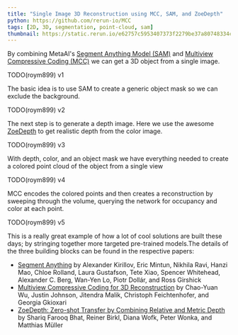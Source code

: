 ```yaml
---
title: "Single Image 3D Reconstruction using MCC, SAM, and ZoeDepth"
python: https://github.com/rerun-io/MCC
tags: [2D, 3D, segmentation, point-cloud, sam]
thumbnail: https://static.rerun.io/e62757c5953407373f2279be37a80748334cb6d7_mcc_480w.png
---
```


By combining MetaAI's [Segment Anything Model (SAM)](https://github.com/facebookresearch/segment-anything) and [Multiview Compressive Coding (MCC)](https://github.com/facebookresearch/MCC) we can get a 3D object from a single image.

TODO(roym899) v1

The basic idea is to use SAM to create a generic object mask so we can exclude the background.

TODO(roym899) v2

The next step is to generate a depth image. Here we use the awesome [ZoeDepth](https://github.com/isl-org/ZoeDepth) to get realistic depth from the color image.

TODO(roym899) v3

With depth, color, and an object mask we have everything needed to create a colored point cloud of the object from a single view

TODO(roym899) v4

MCC encodes the colored points and then creates a reconstruction by sweeping through the volume, querying the network for occupancy and color at each point.

TODO(roym899) v5

This is a really great example of how a lot of cool solutions are built these days; by stringing together more targeted pre-trained models.The details of the three building blocks can be found in the respective papers:
- [Segment Anything](https://arxiv.org/abs/2304.02643) by Alexander Kirillov, Eric Mintun, Nikhila Ravi, Hanzi Mao, Chloe Rolland, Laura Gustafson, Tete Xiao, Spencer Whitehead, Alexander C. Berg, Wan-Yen Lo, Piotr Dollár, and Ross Girshick
- [Multiview Compressive Coding for 3D Reconstruction](https://arxiv.org/abs/2301.08247) by Chao-Yuan Wu, Justin Johnson, Jitendra Malik, Christoph Feichtenhofer, and Georgia Gkioxari
- [ZoeDepth: Zero-shot Transfer by Combining Relative and Metric Depth](https://arxiv.org/abs/2302.12288) by Shariq Farooq Bhat, Reiner Birkl, Diana Wofk, Peter Wonka, and Matthias Müller
